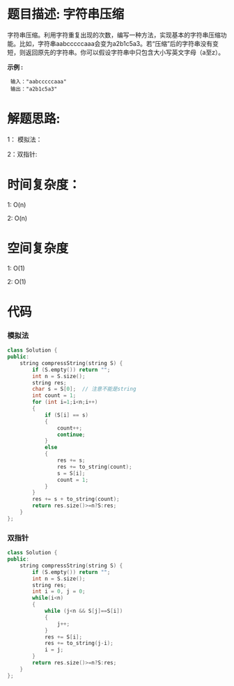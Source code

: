 # 题目描述:  字符串压缩

字符串压缩。利用字符重复出现的次数，编写一种方法，实现基本的字符串压缩功能。比如，字符串aabcccccaaa会变为a2b1c5a3。若“压缩”后的字符串没有变短，则返回原先的字符串。你可以假设字符串中只包含大小写英文字母（a至z）。


**示例 :**
```
 输入："aabcccccaaa"
 输出："a2b1c5a3"
```

# 解题思路:
1： 模拟法：

2：双指针:
# 时间复杂度：
  1: O(n)
  
  2: O(n)
# 空间复杂度
  1: O(1)
  
  2: O(1)
  
# 代码
### 模拟法
```c++
class Solution {
public:
    string compressString(string S) {
        if (S.empty()) return "";
        int n = S.size();
        string res;
        char s = S[0];  // 注意不能是string
        int count = 1;
        for (int i=1;i<n;i++)
        {
            if (S[i] == s)
            {
                count++;
                continue;
            }
            else
            {
                res += s;
                res += to_string(count);
                s = S[i];
                count = 1;
            }
        }
        res += s + to_string(count);
        return res.size()>=n?S:res;
    }
};
```
###  双指针
```c++
class Solution {
public:
    string compressString(string S) {
        if (S.empty()) return "";
        int n = S.size();
        string res;
        int i = 0, j = 0;
        while(i<n)
        {
            while (j<n && S[j]==S[i])
            {
                j++;
            }
            res += S[i];
            res += to_string(j-i);
            i = j;
        }
        return res.size()>=n?S:res;
    }
};
```
